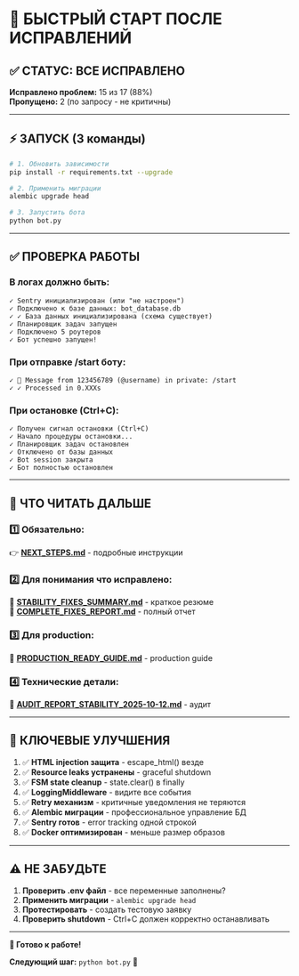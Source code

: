 # 🚀 БЫСТРЫЙ СТАРТ ПОСЛЕ ИСПРАВЛЕНИЙ

## ✅ СТАТУС: ВСЕ ИСПРАВЛЕНО

**Исправлено проблем:** 15 из 17 (88%)  
**Пропущено:** 2 (по запросу - не критичны)

---

## ⚡ ЗАПУСК (3 команды)

```bash
# 1. Обновить зависимости
pip install -r requirements.txt --upgrade

# 2. Применить миграции
alembic upgrade head

# 3. Запустить бота
python bot.py
```

---

## ✅ ПРОВЕРКА РАБОТЫ

### В логах должно быть:

```
✓ Sentry инициализирован (или "не настроен")
✓ Подключено к базе данных: bot_database.db
✓ ✓ База данных инициализирована (схема существует)
✓ Планировщик задач запущен
✓ Подключено 5 роутеров
✓ Бот успешно запущен!
```

### При отправке /start боту:

```
✓ 📨 Message from 123456789 (@username) in private: /start
✓ ✓ Processed in 0.XXXs
```

### При остановке (Ctrl+C):

```
✓ Получен сигнал остановки (Ctrl+C)
✓ Начало процедуры остановки...
✓ Планировщик задач остановлен
✓ Отключено от базы данных
✓ Bot session закрыта
✓ Бот полностью остановлен
```

---

## 📖 ЧТО ЧИТАТЬ ДАЛЬШЕ

### 1️⃣ Обязательно:
👉 **[NEXT_STEPS.md](NEXT_STEPS.md)** - подробные инструкции

### 2️⃣ Для понимания что исправлено:
📗 **[STABILITY_FIXES_SUMMARY.md](STABILITY_FIXES_SUMMARY.md)** - краткое резюме  
📘 **[COMPLETE_FIXES_REPORT.md](COMPLETE_FIXES_REPORT.md)** - полный отчет

### 3️⃣ Для production:
📙 **[PRODUCTION_READY_GUIDE.md](PRODUCTION_READY_GUIDE.md)** - production guide

### 4️⃣ Технические детали:
📕 **[AUDIT_REPORT_STABILITY_2025-10-12.md](AUDIT_REPORT_STABILITY_2025-10-12.md)** - аудит

---

## 🔑 КЛЮЧЕВЫЕ УЛУЧШЕНИЯ

1. ✅ **HTML injection защита** - escape_html() везде
2. ✅ **Resource leaks устранены** - graceful shutdown
3. ✅ **FSM state cleanup** - state.clear() в finally
4. ✅ **LoggingMiddleware** - видите все события
5. ✅ **Retry механизм** - критичные уведомления не теряются
6. ✅ **Alembic миграции** - профессиональное управление БД
7. ✅ **Sentry готов** - error tracking одной строкой
8. ✅ **Docker оптимизирован** - меньше размер образов

---

## ⚠️ НЕ ЗАБУДЬТЕ

1. **Проверить .env файл** - все переменные заполнены?
2. **Применить миграции** - `alembic upgrade head`
3. **Протестировать** - создать тестовую заявку
4. **Проверить shutdown** - Ctrl+C должен корректно останавливать

---

**🎊 Готово к работе!**

**Следующий шаг:** `python bot.py` 🚀



